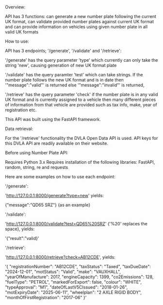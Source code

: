 Overview: 

API has 3 functions: can generate a new number plate following the current UK format, can validate provided number plates against current UK format and can provide information on vehicles using given number plate in all valid UK formats

How to use:

API has 3 endpoints; '/generate', '/validate' and '/retrieve':

'/generate' has the query parameter 'type' which currently can only take the string 'new', causing generation of new UK format plate

'/validate' has the query paramter 'test' which can take strings. If the number plate follows the new UK format and is in date then '"message":"valid"' is returned else '"message":"invalid"' is returned,

'/retrieve' has the query parameter 'check' if the number plate is in any valid UK format and is currently assigned to a vehicle then many different pieces of information from that vehicle are provided such as tax info, make, year of registration etc.

This API was built using the FastAPI framework.

Data retrieval:

For the '/retrieve' functionality the DVLA Open Data API is used.
API keys for this DVLA API are readily available on their website.

Before using Number Plate API:

Requires Python 3.x 
Requires installation of the following libraries: FastAPI, random, string, re and requests

Here are some examples on how to use each endpoint:

'/generate': 

'http://127.0.0.1:8000/generate?type=new' yields:

{"message":"QD65 SRZ"} {as an example}


'/validate': 

'http://127.0.0.1:8000/validate?test=QD65%20SRZ' {'%20' replaces the space}, yields:

'{"result":"valid}'

'/retrieve':

'http://127.0.0.1:8000/retrieve?check=AB12CDE', yields:

'{
  "registrationNumber": "AB12CDE",
  "taxStatus": "Taxed",
  "taxDueDate": "2024-12-01",
  "motStatus": "Valid",
  "make": "VAUXHALL",
  "yearOfManufacture": 2017,
  "engineCapacity": 1399,
  "co2Emissions": 128,
  "fuelType": "PETROL",
  "markedForExport": false,
  "colour": "WHITE",
  "typeApproval": "M1",
  "dateOfLastV5CIssued": "2018-01-26",
  "motExpiryDate": "2025-06-11",
  "wheelplan": "2 AXLE RIGID BODY",
  "monthOfFirstRegistration": "2017-06"
}'











